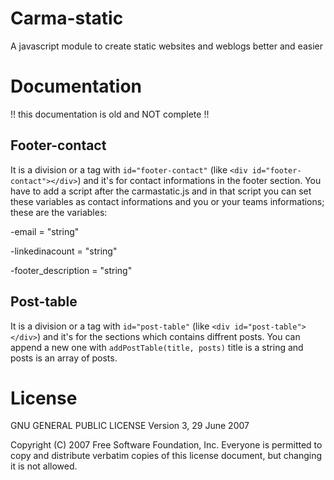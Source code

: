 # Carma-static
A javascript module to create static websites and weblogs better and easier
# Documentation
!! this documentation is old and NOT complete !!
## Footer-contact
It is a division or a tag with ```id="footer-contact"``` (like ```<div id="footer-contact"></div>```) and it's for contact informations in the footer section.
You have to add a script after the carmastatic.js and in that script you can set these variables as contact informations and you or your teams informations; these are the variables:

-email = "string"

-linkedinacount = "string"

-footer_description = "string"

## Post-table
It is a division or a tag with ```id="post-table"``` (like ```<div id="post-table"></div>```) and it's for the sections which contains diffrent posts.
You can append a new one with ```addPostTable(title, posts)``` title is a string and posts is an array of posts.
# License
GNU GENERAL PUBLIC LICENSE
                       Version 3, 29 June 2007

 Copyright (C) 2007 Free Software Foundation, Inc.
 Everyone is permitted to copy and distribute verbatim copies
 of this license document, but changing it is not allowed.

